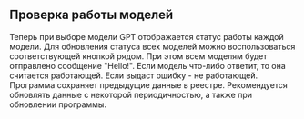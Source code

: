 ## Проверка работы моделей

Теперь при выборе модели GPT отображается статус работы каждой модели.
Для обновления статуса всех моделей можно воспользоваться соответствующей кнопкой рядом.
При этом всем моделям будет отправлено сообщение "Hello!". 
Если модель что-либо ответит, то она считается работающей. Если выдаст ошибку - не работающей.
Программа сохраняет предыдущие данные в реестре. 
Рекомендуется обновлять данные с некоторой периодичностью, а также при обновлении программы.
